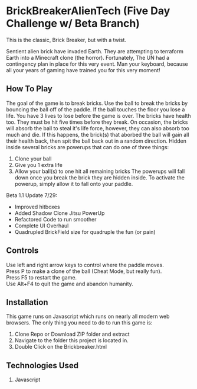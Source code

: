 # BrickBreakerAlienTech (Five Day Challenge w/ Beta Branch)
This is the classic, Brick Breaker, but with a twist.

Sentient alien brick have invaded Earth. They are attempting to terraform Earth into a Minecraft clone (the horror). Fortunately, The UN had a contingency plan in place for this very event. Man your keyboard, because all your years of gaming have trained you for this very moment!

## How To Play
The goal of the game is to break bricks. Use the ball to break the bricks by bouncing the ball off of the paddle. If the ball touches the floor you lose a life. You have 3 lives to lose before the game is over. The bricks have health too. They must be hit five times before they break. On occasion, the bricks will absorb the ball to steal it's life force, however, they can also absorb too much and die. If this happens, the brick(s) that aborbed the ball will gain all their health back, then spit the ball back out in a random direction. Hidden inside several bricks are powerups that can do one of three things: 
1) Clone your ball
2) Give you 1 extra life
3) Allow your ball(s) to one hit all remaining bricks
The powerups will fall down once you break the brick they are hidden inside. To activate the powerup, simply allow it to fall onto your paddle.

Beta 1.1 Update 7/29:
- Improved hitboxes
- Added Shadow Clone Jitsu PowerUp
- Refactored Code to run smoother
- Complete UI Overhaul
- Quadrupled BrickField size for quadruple the fun (or pain)

## Controls
Use left and right arrow keys to control where the paddle moves.             
Press P to make a clone of the ball (Cheat Mode, but really fun).                
Press F5 to restart the game.                                 
Use Alt+F4 to quit the game and abandon humanity.                          

## Installation
This game runs on Javascript which runs on nearly all modern web browsers. The only thing you need to do to run this game is:
1) Clone Repo or Download ZIP folder and extract
2) Navigate to the folder this project is located in.
3) Double Click on the Brickbreaker.html

## Technologies Used
1) Javascript

